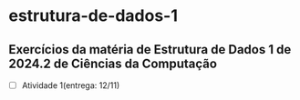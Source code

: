 # estrutura-de-dados-1
## Exercícios da matéria de Estrutura de Dados 1 de 2024.2 de Ciências da Computação
- [ ] Atividade 1(entrega: 12/11)
